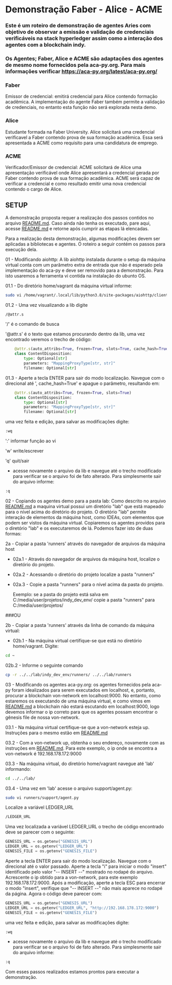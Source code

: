 # Demonstração Faber - Alice - ACME   

### Este é um roteiro de demonstração de agentes Aries com objetivo de observar a emissão e validação de credenciais verificáveis na stack hyperledger assim como a interação dos agentes com a blockchain indy.  
  

### Os Agentes; Faber, Alice e ACME são adaptações dos agentes de mesmo nome fornecidos pela aca-py.org. Para mais informações verificar https://aca-py.org/latest/aca-py.org/  
  

### Faber  

Emissor de credencial: emitirá credencial para Alice contendo formação acadêmica. A implementação do agente Faber também permite a validação de credenciais, no entanto esta função não será explorada nesta demo.  
  

### Alice  
Estudante formada na Faber University. Alice solicitará uma credencial verificavel a Faber contendo prova de sua formação acadêmica. Essa será apresentada a ACME como requisito para uma candidatura de emprego.  


### ACME  
Verificador/Emissor de credencial: ACME solicitará de Alice uma apresentação verificável onde Alice apresentará a credencial gerada por Faber contendo prova de sua formação acadêmica. ACME será capaz de verificar a credencial e como resultado emitir uma nova credencial contendo o cargo de Alice.  


## SETUP  


A demonstração proposta requer a realização dos passos contidos no arquivo [README.md](https://github.com/Heffel/indy_dev_env/blob/master/README.md). Caso ainda não tenha os executado, pare aqui, acesse [README.md](https://github.com/Heffel/indy_dev_env/blob/master/README.md) e retorne após cumprir as etapas lá elencadas.   

Para a realização desta demonstração, algumas modificações devem ser aplicadas a bibliotecas e agentes. O roteiro a seguir contém os passos para execução dela.  

01 - Modificando aiohttp: A lib aiohttp instalada durante o setup da máquina virtual conta com um parâmetro extra de entrada que não é esperado pela implementação do aca-py e deve ser removido para a demonstração. Para isto usaremos a ferramenta vi contida na instalação do ubunto OS.  

01.1 - Do diretório home/vagrant da máquina virtual informe:  
```bash  
sudo vi /home/vagrant/.local/lib/python3.8/site-packages/aiohttp/client_reqrep.py  
```  

01.2 - Uma vez visualizando a lib digite  
```bash  
/@attr.s  
```  

'/' é o comando de busca  

'@attr.s' é o texto que estamos procurando dentro da lib, uma vez encontrado veremos o trecho de código:  

```python  
	@attr.s(auto_attribs=True, frozen=True, slots=True, cache_hash=True)  
	class ContentDisposition:  
    	type: Optional[str]  
    	parameters: "MappingProxyType[str, str]"  
    	filename: Optional[str]  
```  

01.3 - Aperte a tecla ENTER para sair do modo localização. Navegue com o direcional até ', cache_hash=True' e apague o parâmetro, resultando em:  

```python  
	@attr.s(auto_attribs=True, frozen=True, slots=True)  
	class ContentDisposition:  
    	type: Optional[str]  
    	parameters: "MappingProxyType[str, str]"  
    	filename: Optional[str]  
```  

uma vez feita e edição, para salvar as modificações digite:  
```bash  
:wq  
```  

':' informar função ao vi  

'w' write/escrever  

'q' quit/sair  

* acesse novamente o arquivo da lib e navegue até o trecho modificado para verificar se o arquivo foi de fato alterado. Para simplesmente sair do arquivo informe:  
```bash  
:q  
```  

02 - Copiando os agentes demo para a pasta lab: Como descrito no arquivo [README.md](https://github.com/Heffel/indy_dev_env/blob/master/README.md) a maquina virtual possui um diretório "lab" que está mapeado para o nível acima do diretório do projeto. O diretório "lab" permite interação de elementos da máquina host, como IDEAs, com elementos que podem ser vistos da máquina virtual. Copiaremos os agentes providos para o diretório "lab" e os executaremos de lá. Podemos fazer isto de duas formas: 

2a - Copiar a pasta 'runners' através do navegador de arquivos da máquina host 
- 02a.1 - Através do navegador de arquivos da máquina host, localize o diretório do projeto.  
- 02a.2 - Acessando o diretório do projeto localize a pasta "runners" 
- 02a.3 - Copie a pasta "runners" para o nível acima da pasta do projeto.  

	Exemplo: se a pasta do projeto está salva em  
	C:/media/user/projetos/indy_dev_env/ 
	copie a pasta "runners" para 
	C:/media/user/projetos/ 

###OU 

2b - Copiar a pasta 'runners' através da linha de comando da máquina virtual: 
- 02b.1 - Na máquina virtual certifique-se que está no diretório home/vagrant. Digite: 

```bash  
cd ~ 
```  

02b.2 - Informe o seguinte comando 
```bash  
cp -r ../../lab/indy_dev_env/runners/ ../../lab/runners 
```  


03 - Modificando os agentes aca-py.org: os agentes fornecidos pela aca-py foram idealizados para serem executados em localhost, e, portanto, procurar a blockchain von-network em localhost:9000. No entanto, como estaremos os executando de uma máquina virtual, e como vimos em [README.md](https://github.com/Heffel/indy_dev_env/blob/master/README.md) a blockchain não estará escutando em localhost:9000, logo devemos informar o ip correto para que os agentes possam encontrar o gênesis file de nossa von-network. 

03.1 - Na máquina virtual certifique-se que a von-network esteja up. Instruções para o mesmo estão em [README.md](https://github.com/Heffel/indy_dev_env/blob/master/README.md) 


03.2 - Com a von-network up, obtenha o seu endereço, novamente com as instruções em [README.md](https://github.com/Heffel/indy_dev_env/blob/master/README.md). Para este exemplo, o ip onde se encontra a von-network é 192.168.178.172:9000 

03.3 - Na máquina virtual, do diretório home/vagrant navegue até 'lab' informando: 

```bash  
cd ../../lab/ 
```  

03.4 - Uma vez em 'lab' acesse o arquivo support/agent.py: 
```bash  
sudo vi runners/support/agent.py 
```  

Localize a variável LEDGER_URL 

```bash  
/LEDGER_URL 
```  

Uma vez localizada a variável LEDGER_URL o trecho de código encontrado deve se parecer com o seguinte: 

```python  
GENESIS_URL = os.getenv("GENESIS_URL") 
LEDGER_URL = os.getenv("LEDGER_URL") 
GENESIS_FILE = os.getenv("GENESIS_FILE")	 
```  

Aperte a tecla ENTER para sair do modo localização. Navegue com o direcional até o valor passado. Aperte a tecla "i" para iniciar o modo "insert" identificado pelo valor "-- INSERT --" mostrado no rodapé do arquivo. Acrescente o ip obtido para a von-network, para este exemplo 192.168.178.172:9000. Após a modificação, aperte a tecla ESC para encerrar o modo "insert", verifique que "-- INSERT --" não mais aparece no rodapé da página. Agora o código deve parecer com: 
```python  
GENESIS_URL = os.getenv("GENESIS_URL") 
LEDGER_URL = os.getenv("LEDGER_URL", "http://192.168.178.172:9000") 
GENESIS_FILE = os.getenv("GENESIS_FILE")	 
```  

uma vez feita e edição, para salvar as modificações digite:  

```bash  
:wq  
```  
* acesse novamente o arquivo da lib e navegue até o trecho modificado para verificar se o arquivo foi de fato alterado. Para simplesmente sair do arquivo informe:  
```bash  
:q  
```  
Com esses passos realizados estamos prontos para executar a demonstração. 